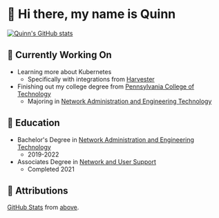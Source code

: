 # 👋 Hi there, my name is Quinn

[![Quinn's GitHub stats](https://github-readme-stats.vercel.app/api?username=TheQuib&show_icons=true&theme=radical)](https://github.com/anuraghazra/github-readme-stats)

## 🔭 Currently Working On

 - Learning more about Kubernetes
   - Specifically with integrations from [Harvester](https://harvesterhci.io)
 - Finishing out my college degree from [Pennsylvania College of Technology](https://pct.edu)
   - Majoring in [Network Administration and Engineering Technology](https://www.pct.edu/academics/et/information-technology/network-administration-engineering-technology)


<!-- ## 🌱 Currently learning -->

## 📜 Education

 - Bachelor's Degree in [Network Administration and Engineering Technology](https://www.pct.edu/academics/et/information-technology/network-administration-engineering-technology)
   - 2019-2022
 - Associates Degree in [Network and User Support](https://www.pct.edu/academics/et/information-technology/network-user-support)
   - Completed 2021

## 🤝 Attributions

[GitHub Stats](https://github.com/anuraghazra/github-readme-stats) from [above](#hi-there-my-name-is-quinn).
